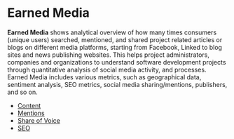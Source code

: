 # Earned Media

**Earned Media** shows analytical overview of how many times consumers \(unique users\) searched, mentioned, and shared project related articles or blogs  on different media platforms, starting from Facebook, Linked to blog sites and news publishing websites. This helps project administrators, companies and organizations to understand software development projects through quantitative analysis of social media activity, and processes. Earned Media includes various metrics, such as geographical data, sentiment analysis, SEO metrics, social media sharing/mentions, publishers, and so on.

* [Content](content.md)
* [Mentions](mentions.md)
* [Share of Voice](share-of-voice.md)
* [SEO](seo.md)


